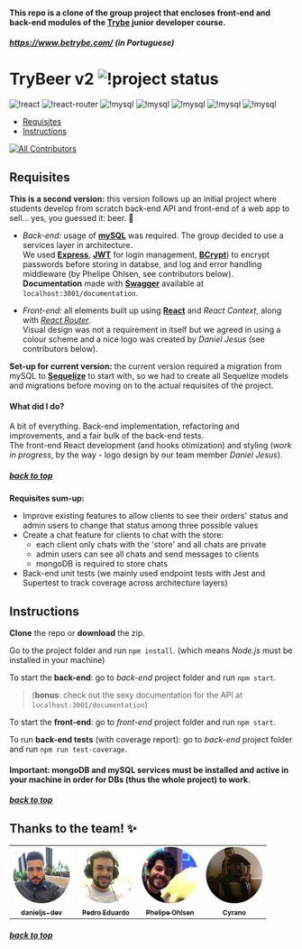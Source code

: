 #### <a name="top"></a> This repo is a clone of the group project that encloses front-end and back-end modules of the [Trybe](https://www.betrybe.com/) junior developer course.
##### https://www.betrybe.com/ (in Portuguese)
  
# TryBeer v2  ![!project status](https://img.shields.io/badge/status-development-f4a201?logo=visual-studio-code)
![!react](https://img.shields.io/badge/react-purple?logo=react)
![!react-router](https://img.shields.io/badge/react%2frouter-purple?logo=react-router)
![!mysql](https://img.shields.io/badge/mysql-black?logo=mysql)
![!mysql](https://img.shields.io/badge/bcrypt-black?logo=enpass)
![!mysql](https://img.shields.io/badge/jwtokens-black?logo=json-web-tokens)
![!mysql](https://img.shields.io/badge/swagger-black?logo=swagger)
![!mysql](https://img.shields.io/badge/express-black?logo=express)    



- [Requisites](#requisites)
- [Instructions](#instructions)

<!-- ALL-CONTRIBUTORS-BADGE:START - Do not remove or modify this section -->
[![All Contributors](https://img.shields.io/badge/all_contributors-4-informational.svg?style=flat&logo=github)](#contributors)
<!-- ALL-CONTRIBUTORS-BADGE:END -->

## Requisites <a name="requisites"></a>

**This is a second version:** this version follows up an initial project where students develop from scratch back-end API and front-end of a web app to sell... yes, you guessed it: beer. 🍺

- *Back-end:* usage of [**mySQL**](https://www.mysql.com/) was required. The group decided to use a services layer in architecture.  
We used [**Express**](https://expressjs.com/), [**JWT**](https://jwt.io/) for login management, [**BCrypt**](https://www.npmjs.com/package/bcrypt)) to encrypt passwords before storing in databse, and log and error handling middleware (by Phelipe Ohlsen, see contributors below).  
**Documentation** made with [**Swagger**](https://swagger.io) available at `localhost:3001/documentation`.

- *Front-end:* all elements built up using [**React**](https://reactjs.org/) and *React Context*, along with [*React Router*](https://reactrouter.com/).  
Visual design was not a requirement in itself but we agreed in using a colour scheme and a nice logo was created by *Daniel Jesus* (see contributors below).
  
**Set-up for current version:** the current version required a migration from mySQL to [**Sequelize**](https://sequelize.org/) to start with, so we had to create all Sequelize models and migrations before moving on to the actual requisites of the project.

#### What did I do?
A bit of everything. Back-end implementation, refactoring and improvements, and a fair bulk of the back-end tests.  
The front-end React development (and hooks otimization) and styling (*work in progress*, by the way - logo design by our team member _Daniel Jesus_).   

##### [back to top](#top)

**Requisites sum-up:**

- Improve existing features to allow clients to see their orders' status and admin users to change that status among three possible values
- Create a chat feature for clients to chat with the store:
  - each client only chats with the 'store' and all chats are private
  - admin users can see all chats and send messages to clients
  - mongoDB is required to store chats
- Back-end unit tests (we mainly used endpoint tests with Jest and Supertest to track coverage across architecture layers)

## Instructions <a name="instructions"></a>

**Clone** the repo or **download** the zip.

Go to the project folder and run `npm install`. (which means *Node.js* must be installed in your machine)

To start the **back-end**: go to *back-end* project folder and run `npm start`.   
> (**bonus**: check out the sexy documentation for the API at `localhost:3001/documentation`)

To start the **front-end**: go to *front-end* project folder and run `npm start`.  

To run **back-end tests** (with coverage report): go to *back-end* project folder and run `npm run test-coverage`.  

#### Important: mongoDB and mySQL services must be installed and active in your machine in order for DBs (thus the whole project) to work.

##### [back to top](#top)

## Thanks to the team! ✨ <a name="contributors"></a>

<!-- ALL-CONTRIBUTORS-LIST:START - Do not remove or modify this section -->
<!-- prettier-ignore-start -->
<!-- markdownlint-disable -->
<table>
  <tr>
    <td align="center"><a href="https://github.com/danieljs-dev"><img src="./public/github-daniel.png" width="100px;" alt=""/><br /><sub><b>danieljs-dev</b></sub></a></td>
    <td align="center"><a href="https://github.com/PedimEduardo"><img src="./public/github-pedro.png" width="100px;" alt=""/><br /><sub><b>Pedro Eduardo </b></sub></a></td>
    <td align="center"><a href="https://github.com/phelipe-ohlsen"><img src="./public/github-phelipe.png" width="100px;" alt=""/><br /><sub><b>Phelipe Ohlsen</b></sub></a></td>
    <td align="center"><a href="https://github.com/cyranowebdev"><img src="./public/github-madsen.png" width="100px;" alt=""/><br /><sub><b>Cyrano</b></sub></a></td>
  </tr>
</table>

<!-- markdownlint-restore -->
<!-- prettier-ignore-end -->

<!-- ALL-CONTRIBUTORS-LIST:END -->
##### [back to top](#top)
